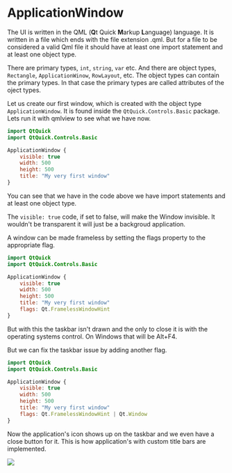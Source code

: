 # ApplicationWindow

The UI is written in the QML (**Q**t Quick **M**arkup **L**anguage) language. It is written in a file which ends with the file extension .qml. But for a file to be considered a valid Qml file it should have at least one import statement and at least one object type.

There are primary types, `int`, `string`, `var` etc. And there are object types, `Rectangle`, `ApplicationWinow`, `RowLayout`, etc. The object types can contain the primary types. In that case the primary types are called attributes of the oject types.

Let us create our first window, which is created with the object type `ApplicationWindow`. It is found inside the `QtQuick.Controls.Basic` package. Lets run it with qmlview to see what we have now.

```qml
import QtQuick
import QtQuick.Controls.Basic

ApplicationWindow {
    visible: true
    width: 500
    height: 500
    title: "My very first window"
}
```

You can see that we have in the code above we have import statements and at least one object type.

The `visible: true` code, if set to false, will make the Window invisible. It wouldn't be transparent it will just be a backgroud application.

A window can be made frameless by setting the flags property to the appropriate flag.

```qml
import QtQuick
import QtQuick.Controls.Basic

ApplicationWindow {
    visible: true
    width: 500
    height: 500
    title: "My very first window"
    flags: Qt.FramelessWindowHint
}
```

But with this the taskbar isn't drawn and the only to close it is with the operating systems control. On Windows that will be Alt+F4.

But we can fix the taskbar issue by adding another flag.

```qml
import QtQuick
import QtQuick.Controls.Basic

ApplicationWindow {
    visible: true
    width: 500
    height: 500
    title: "My very first window"
    flags: Qt.FramelessWindowHint | Qt.Window
}
```

Now the application's icon shows up on the taskbar and we even have a close button for it. This is how application's with custom title bars are implemented.

![](D:\GitHub\Articulae\mds\educative\images\taskicon.PNG)

